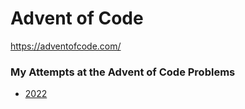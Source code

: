 # Advent of Code

https://adventofcode.com/

### My Attempts at the Advent of Code Problems

- [2022](2022/)